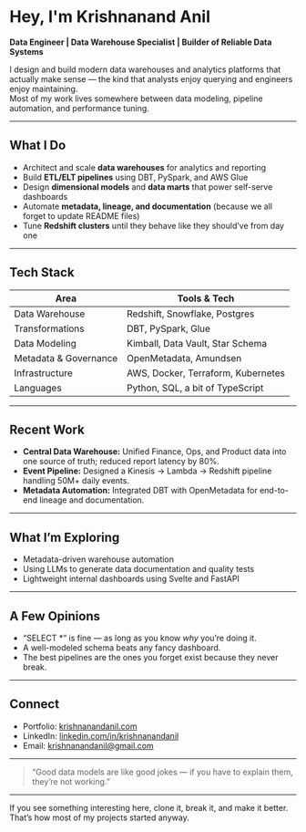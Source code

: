# Hey, I'm Krishnanand Anil

**Data Engineer | Data Warehouse Specialist | Builder of Reliable Data Systems**

I design and build modern data warehouses and analytics platforms that actually make sense — the kind that analysts enjoy querying and engineers enjoy maintaining.  
Most of my work lives somewhere between data modeling, pipeline automation, and performance tuning.

---

## What I Do
- Architect and scale **data warehouses** for analytics and reporting  
- Build **ETL/ELT pipelines** using DBT, PySpark, and AWS Glue  
- Design **dimensional models** and **data marts** that power self-serve dashboards  
- Automate **metadata, lineage, and documentation** (because we all forget to update README files)  
- Tune **Redshift clusters** until they behave like they should’ve from day one  

---

## Tech Stack
| Area | Tools & Tech |
|------|---------------|
| Data Warehouse | Redshift, Snowflake, Postgres |
| Transformations | DBT, PySpark, Glue |
| Data Modeling | Kimball, Data Vault, Star Schema |
| Metadata & Governance | OpenMetadata, Amundsen |
| Infrastructure | AWS, Docker, Terraform, Kubernetes |
| Languages | Python, SQL, a bit of TypeScript |

---

## Recent Work
- **Central Data Warehouse:** Unified Finance, Ops, and Product data into one source of truth; reduced report latency by 80%.  
- **Event Pipeline:** Designed a Kinesis → Lambda → Redshift pipeline handling 50M+ daily events.  
- **Metadata Automation:** Integrated DBT with OpenMetadata for end-to-end lineage and documentation.  

---

## What I’m Exploring
- Metadata-driven warehouse automation  
- Using LLMs to generate data documentation and quality tests  
- Lightweight internal dashboards using Svelte and FastAPI  

---

## A Few Opinions
- “SELECT *” is fine — as long as you know *why* you’re doing it.  
- A well-modeled schema beats any fancy dashboard.  
- The best pipelines are the ones you forget exist because they never break.

---

## Connect
- Portfolio: [krishnanandanil.com](https://krishnanandanil.com)  
- LinkedIn: [linkedin.com/in/krishnanandanil](https://linkedin.com/in/krishnanandanil)  
- Email: krishnanandanil@gmail.com  

---

> “Good data models are like good jokes — if you have to explain them, they’re not working.”

---

If you see something interesting here, clone it, break it, and make it better. That’s how most of my projects started anyway.